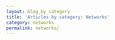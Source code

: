 ```yaml
---
layout: blog_by_category
title: 'Articles by category: Networks'
category: networks
permalink: networks/
---
```

